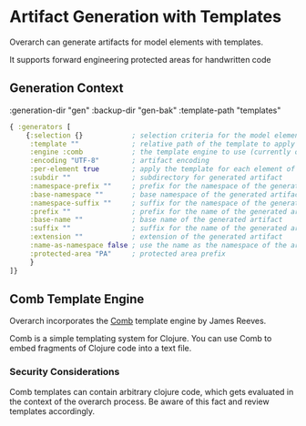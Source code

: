 # Artifact Generation with Templates

Overarch can generate artifacts for model elements with templates.

It supports
forward engineering
protected areas for handwritten code

## Generation Context

:generation-dir "gen"
:backup-dir "gen-bak"
:template-path "templates"

```clojure
{ :generators [
    {:selection {}            ; selection criteria for the model elements
     :template ""             ; relative path of the template to apply
     :engine :comb            ; the template engine to use (currently only :comb)
     :encoding "UTF-8"        ; artifact encoding
     :per-element true        ; apply the template for each element of the selection
     :subdir ""               ; subdirectory for generated artifact
     :namespace-prefix ""     ; prefix for the namespace of the generated artifact
     :base-namespace ""       ; base namespace of the generated artifact
     :namespace-suffix ""     ; suffix for the namespace of the generated artifact
     :prefix ""               ; prefix for the name of the generated artifact
     :base-name ""            ; base name of the generated artifact
     :suffix ""               ; suffix for the name of the generated artifact
     :extension ""            ; extension of the generated artifact
     :name-as-namespace false ; use the name as the namespace of the artifact
     :protected-area "PA"     ; protected area prefix
     }
]}
```

## Comb Template Engine
Overarch incorporates the [Comb](https://github.com/weavejester/comb) template engine by James Reeves.

Comb is a simple templating system for Clojure. You can use Comb to embed fragments of Clojure code into a text file.

### Security Considerations

Comb templates can contain arbitrary clojure code, which gets evaluated in the context of the overarch process. Be aware of this fact and review templates accordingly.

